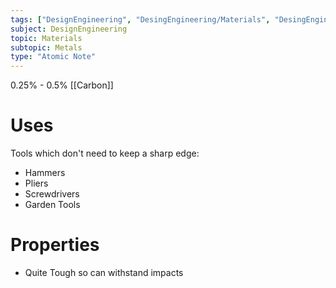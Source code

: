 ```yaml
---
tags: ["DesignEngineering", "DesingEngineering/Materials", "DesingEngineering/Materials/Metals", "DesingEngineering/Materials/Metals/Materials"]
subject: DesignEngineering
topic: Materials
subtopic: Metals
type: "Atomic Note"
---
```

 
0.25% - 0.5% [[Carbon]]


# Uses
Tools which don't need to keep a sharp edge:
  - Hammers
  - Pliers
  - Screwdrivers
  - Garden Tools

# Properties
 - Quite Tough so can withstand impacts
